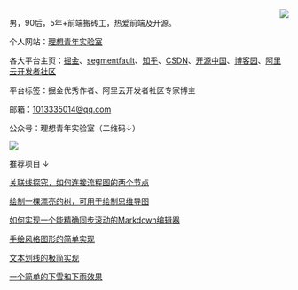 <img align="right" src="https://github-readme-stats.vercel.app/api?username=wanglin2&hide=contribs,prs,issues&include_all_commits=true&locale=cn" />

男，90后，5年+前端搬砖工，热爱前端及开源。

个人网站：[理想青年实验室](http://lxqnsys.com/)

各大平台主页：[掘金](https://juejin.cn/user/325111170756279/posts)、[segmentfault](https://segmentfault.com/u/jiejiaoxiaolin/articles)、[知乎](https://www.zhihu.com/people/wang-lin-49-43-65/posts)、[CSDN](https://blog.csdn.net/sinat_33488770?type=blog)、[开源中国](https://my.oschina.net/u/4592513)、[博客园](https://www.cnblogs.com/wanglinmantan/)、[阿里云开发者社区](https://developer.aliyun.com/profile/expert/b4yftxgi3elg4)

平台标签：掘金优秀作者、阿里云开发者社区专家博主

邮箱：1013335014@qq.com

公众号：理想青年实验室（二维码↓）

![](http://assets.lxqnsys.com/WechatIMG875%20%284%29.png)

推荐项目 ↓

[关联线探究，如何连接流程图的两个节点](https://github.com/wanglin2/AssociationLineDemo)

[绘制一棵漂亮的树，可用于绘制思维导图](https://github.com/wanglin2/tree_layout)

[如何实现一个能精确同步滚动的Markdown编辑器](https://github.com/wanglin2/markdown_editor_sync_scroll_demo)

[手绘风格图形的简单实现](https://github.com/wanglin2/handPaintedStyle)

[文本划线的极简实现](https://github.com/wanglin2/textUnderline)

[一个简单的下雪和下雨效果](https://github.com/wanglin2/snow)
